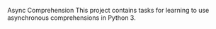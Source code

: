 Async Comprehension
This project contains tasks for learning to use asynchronous comprehensions in Python 3.
